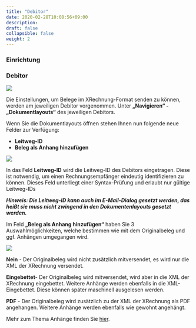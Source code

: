```yaml
---
title: "Debitor"
date: 2020-02-28T10:08:56+09:00
description: 
draft: false
collapsible: false
weight: 2
---
```

### Einrichtung

### Debitor

![](images/XRechnung/XRechnungScreenshot1.png)

Die Einstellungen, um Belege im XRechnung-Format senden zu können, werden am jeweiligen Debitor vorgenommen. Unter **„Navigieren“ - „Dokumentlayouts“** des jeweiligen Debitors.

Wenn Sie die Dokumentlayouts öffnen stehen Ihnen nun folgende neue Felder zur Verfügung:
- **Leitweg-ID** 
- **Beleg als Anhang hinzufügen**

![](images/XRechnung/xr_doc_layout.png)

In das Feld **Leitweg-ID** wird die Leitweg-ID des Debitors eingetragen. Diese ist notwendig, um einen Rechnungsempfänger eindeutig identifizieren zu können. Dieses Feld unterliegt einer Syntax-Prüfung und erlaubt nur gültige Leitweg-IDs

***Hinweis: Die Leitweg-ID kann auch im E-Mail-Dialog gesetzt werden, das heißt sie muss nicht zwingend in den Dokumentenlayouts gesetzt werden.***


Im Feld **„Beleg als Anhang hinzufügen“** haben Sie 3 Auswahlmöglichkeiten, welche bestimmen wie mit dem Originalbeleg und ggf. Anhängen umgegangen wird.

![](images/XRechnung/xrechnungbeleganhang.PNG)

**Nein** - Der Originalbeleg wird nicht zusätzlich mitversendet, es wird nur die XML der XRechnung versendet.

**Eingebettet**- Der Originalbeleg wird mitversendet, wird aber in die XML der XRechnung eingebettet. Weitere Anhänge werden ebenfalls in die XML-Eingebettet. Diese können später maschinell ausgelesen werden.

**PDF** - Der Originalbeleg wird zusätzlich zu der XML der XRechnung als PDF angehangen. Weitere Anhänge werden ebenfalls wie gewohnt angehängt.

Mehr zum Thema Anhänge finden Sie [hier](de-de/apps/xrechnung/working-with-xrechnung/attachments).


